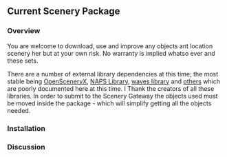 ## Current Scenery Package



### Overview

You are welcome to download, use and improve any objects ant location scenery her but at your own risk. No warranty is implied whatso ever  and these sets.

There are a number of external library dependencies at this time; the most stable being [OpenSceneryX](https://github.com/medmatix/XPStarbase/blob/main), [NAPS Library](https://github.com/medmatix/XPStarbase/blob/main), [waves library](https://github.com/medmatix/XPStarbase/blob/main) and [others](https://github.com/medmatix/XPStarbase/blob/main) which are poorly documented here at this time. I Thank the creators of  all these libraries. In order to submit to the Scenery Gateway the  objects used must be moved inside the package - which will simplify  getting all the objects needed.

### Installation

### Discussion 

